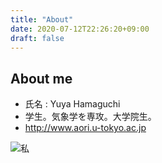 ```yaml
---
title: "About"
date: 2020-07-12T22:26:20+09:00
draft: false
---
```


## About me

- 氏名 : Yuya Hamaguchi
- 学生。気象学を専攻。大学院生。
- http://www.aori.u-tokyo.ac.jp

![私](/images/site-image.jpg)
